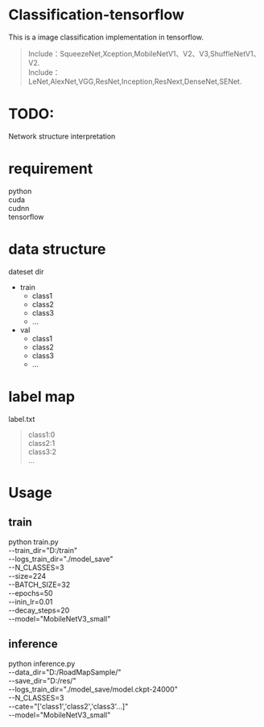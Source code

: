 # Classification-tensorflow
This is a image classification implementation in tensorflow. 
> Include：SqueezeNet,Xception,MobileNetV1、V2、V3,ShuffleNetV1、V2.  
> Include：LeNet,AlexNet,VGG,ResNet,Inception,ResNext,DenseNet,SENet. 

# TODO:
Network structure interpretation 

# requirement
python  
cuda  
cudnn  
tensorflow  

# data structure
dateset dir  
* train
	* class1  
 	* class2  
   	* class3  
	* ...  
* val   
	* class1  
 	* class2  
	* class3  
	* ... 
# label map
label.txt  
>   class1:0   
>   class2:1  
>   class3:2  
  ...  
# Usage
## train
python train.py   
		--train_dir="D:/train"  
		--logs_train_dir="./model_save"  
		--N_CLASSES=3   
		--size=224  
		--BATCH_SIZE=32  
		--epochs=50  
		--inin_lr=0.01  
		--decay_steps=20  
		--model="MobileNetV3_small"  
## inference
python inference.py   
		--data_dir="D:/RoadMapSample/"  
		--save_dir="D:/res/"  
		--logs_train_dir="./model_save/model.ckpt-24000"  
		--N_CLASSES=3  
		--cate="['class1','class2','class3'...]"  
		--model="MobileNetV3_small" 
    

